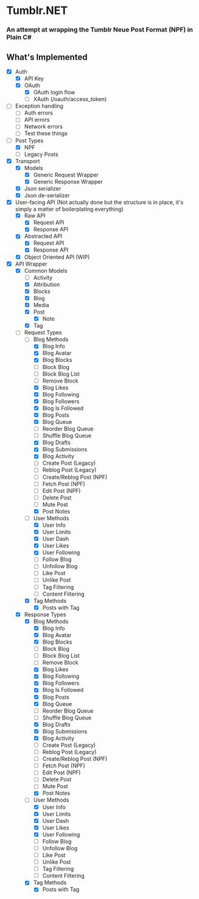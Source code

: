 # Tumblr.NET
### An attempt at wrapping the Tumblr Neue Post Format (NPF) in Plain C#

## What's Implemented

- [x] Auth
  - [x] API Key
  - [x] OAuth
    - [x] OAuth login flow
    - [ ] XAuth (/oauth/access_token)
- [ ] Exception handling
  - [ ] Auth errors
  - [ ] API errors
  - [ ] Network errors
  - [ ] Test these things
- [ ] Post Types
  - [x] NPF
  - [ ] Legacy Posts
- [x] Transport
  - [x] Models
    - [x] Generic Request Wrapper
    - [x] Generic Response Wrapper
  - [x] Json serializer
  - [x] Json de-serializer
- [x] User-facing API (Not actually done but the structure is in place, it's simply a matter of boilerplating everything)
  - [x] Raw API
    - [x] Request API
    - [x] Response API
  - [x] Abstracted API
    - [x] Request API
    - [x] Response API
  - [x] Object Oriented API (WIP)
- [x] API Wrapper
  - [x] Common Models
    - [ ] Activity
    - [x] Attribution
    - [x] Blocks
    - [x] Blog
    - [x] Media
    - [x] Post
      - [x] Note
    - [x] Tag
  - [ ] Request Types
    - [ ] Blog Methods
      - [x] Blog Info
      - [x] Blog Avatar
      - [x] Blog Blocks
      - [ ] Block Blog
      - [ ] Block Blog List
      - [ ] Remove Block
      - [x] Blog Likes
      - [x] Blog Following
      - [x] Blog Followers
      - [x] Blog Is Followed
      - [x] Blog Posts
      - [x] Blog Queue
      - [ ] Reorder Blog Queue
      - [ ] Shuffle Blog Queue
      - [x] Blog Drafts
      - [x] Blog Submissions
      - [x] Blog Activity
      - [ ] Create Post (Legacy)
      - [ ] Reblog Post (Legacy)
      - [ ] Create/Reblog Post (NPF)
      - [ ] Fetch Post (NPF)
      - [ ] Edit Post (NPF)
      - [ ] Delete Post
      - [ ] Mute Post
      - [x] Post Notes
    - [ ] User Methods
      - [x] User Info
      - [x] User Limits
      - [x] User Dash
      - [x] User Likes
      - [x] User Following
      - [ ] Follow Blog
      - [ ] Unfollow Blog
      - [ ] Like Post
      - [ ] Unlike Post
      - [ ] Tag Filtering
      - [ ] Content Filtering
    - [x] Tag Methods
      - [x] Posts with Tag
  - [x] Response Types
    - [x] Blog Methods
        - [x] Blog Info
        - [x] Blog Avatar
        - [x] Blog Blocks
        - [ ] Block Blog
        - [ ] Block Blog List
        - [ ] Remove Block
        - [x] Blog Likes
        - [x] Blog Following
        - [x] Blog Followers
        - [x] Blog Is Followed
        - [x] Blog Posts
        - [x] Blog Queue
        - [ ] Reorder Blog Queue
        - [ ] Shuffle Blog Queue
        - [x] Blog Drafts
        - [x] Blog Submissions
        - [x] Blog Activity
        - [ ] Create Post (Legacy)
        - [ ] Reblog Post (Legacy)
        - [ ] Create/Reblog Post (NPF)
        - [ ] Fetch Post (NPF)
        - [ ] Edit Post (NPF)
        - [ ] Delete Post
        - [ ] Mute Post
        - [x] Post Notes
    - [ ] User Methods
        - [x] User Info
        - [x] User Limits
        - [x] User Dash
        - [x] User Likes
        - [x] User Following
        - [ ] Follow Blog
        - [ ] Unfollow Blog
        - [ ] Like Post
        - [ ] Unlike Post
        - [ ] Tag Filtering
        - [ ] Content Filtering
    - [x] Tag Methods
        - [x] Posts with Tag